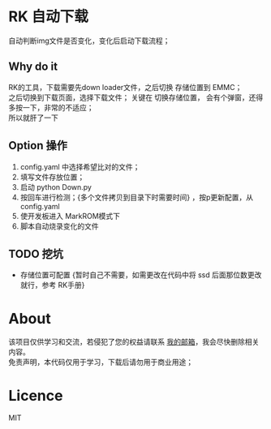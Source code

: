 # RK 自动下载
自动判断img文件是否变化，变化后启动下载流程；

## Why do it
RK的工具，下载需要先down loader文件，之后切换 存储位置到 EMMC；  
之后切换到下载页面，选择下载文件；
关键在 切换存储位置， 会有个弹窗，还得多按一下，非常的不适应；  
所以就肝了一下  

## Option 操作
1. config.yaml 中选择希望比对的文件；
2. 填写文件存放位置；
3. 启动 python Down.py
4. 按回车进行检测；{多个文件拷贝到目录下时需要时间} ，按p更新配置，从config.yaml
5. 使开发板进入 MarkROM模式下
6. 脚本自动烧录变化的文件

## TODO 挖坑
 * 存储位置可配置 {暂时自己不需要，如需更改在代码中将 ssd 后面那位数更改就行，参考 RK手册}


# About
该项目仅供学习和交流，若侵犯了您的权益请联系 [我的邮箱](mailto:1573598259@qq.com)，我会尽快删除相关内容。  
免责声明，本代码仅用于学习，下载后请勿用于商业用途；

# Licence
MIT